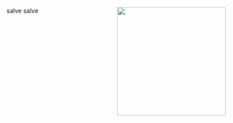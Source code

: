 salve salve 
<img align="right" width="250px" src="https://static.wikia.nocookie.net/devilmaycry/images/9/9c/Img_dmc5_vergil.png/revision/latest?cb=20210408201041&path-prefix=pt-br" />
